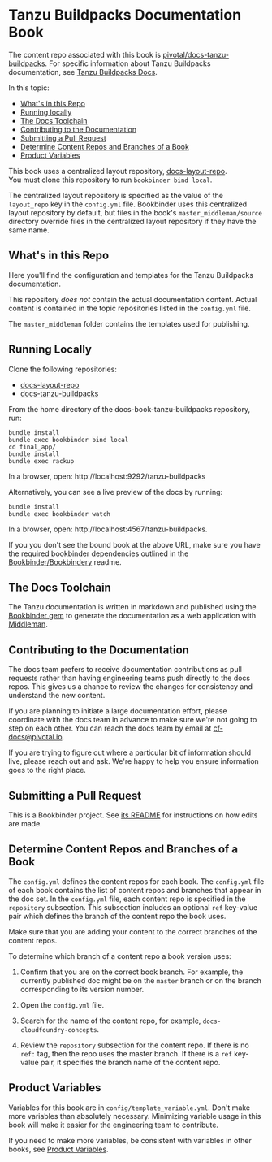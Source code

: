 #  Tanzu Buildpacks Documentation Book

The content repo associated with this book is [pivotal/docs-tanzu-buildpacks](https://github.com/pivotal/docs-tanzu-buildpacks).
For specific information about Tanzu Buildpacks documentation,
see [Tanzu Buildpacks Docs](https://github.com/pivotal-cf/docs-tanzu-buildpacks/blob/master/README.md).


In this topic:

* [What's in this Repo](#whats-in-this-repo)
* [Running locally](#running-locally)
* [The Docs Toolchain](#the-docs-toolchain)
* [Contributing to the Documentation](#contributing-to-the-documentation)
* [Submitting a Pull Request](#submitting-a-pull-request)
* [Determine Content Repos and Branches of a Book](#determine-content-repos-and-branches-of-a-book)
* [Product Variables](#product-variables)

This book uses a centralized layout repository, [docs-layout-repo](https://github.com/pivotal-cf/docs-layout-repo).  
You must clone this repository to run `bookbinder bind local`.

The centralized layout repository is specified as the value of the `layout_repo` key in the `config.yml` file.
Bookbinder uses this centralized layout repository by default,
but files in the book's `master_middleman/source` directory override files
in the centralized layout repository if they have the same name.

## What's in this Repo

Here you'll find the configuration and templates for the Tanzu Buildpacks documentation.

[//]: # "set published eventually to [docs.pivotal.io/tanzu-buildpacks/](http://docs.pivotal.io/tanzu-buildpacks/)."
[//]: # "staging site published to [docs-pcf-staging.cfapps.io/tanzu-buildpacks/](http://Cdocs-pcf-staging.cfapps.io/tanzu-buildpacks)."

This repository *does not* contain the actual documentation content.
Actual content is contained in the topic repositories listed in the `config.yml` file.

The `master_middleman` folder contains the templates used for publishing.

## Running Locally
Clone the following repositories:
* [docs-layout-repo](https://github.com/pivotal-cf/docs-layout-repo)
* [docs-tanzu-buildpacks](https://github.com/pivotal-cf/docs-tanzu-buildpacks)

From the home directory of the docs-book-tanzu-buildpacks repository, run:
```
bundle install
bundle exec bookbinder bind local
cd final_app/
bundle install
bundle exec rackup
```
In a browser, open: http://localhost:9292/tanzu-buildpacks

Alternatively, you can see a live preview of the docs by running:
```
bundle install
bundle exec bookbinder watch
```
In a browser, open: http://localhost:4567/tanzu-buildpacks.

If you you don't see the bound book at the above URL,
make sure you have the required bookbinder dependencies outlined
in the [Bookbinder/Bookbindery](https://github.com/pivotal-cf/bookbinder/blob/master/README.md) readme.

## The Docs Toolchain

The Tanzu documentation is written in markdown and published using the [Bookbinder gem](http://github.com/pivotal-cf/docs-bookbinder) to generate the documentation as a web application with [Middleman](http://middlemanapp.com/).


## Contributing to the Documentation

The docs team prefers to receive documentation contributions as pull requests rather than
having engineering teams push directly to the docs repos.
This gives us a chance to review the changes for consistency and understand the new content.

If you are planning to initiate a large documentation effort,
please coordinate with the docs team in advance to make sure we're not going to step on each other.
You can reach the docs team by email at [cf-docs@pivotal.io](mailto:cf-docs@pivotal.io).

If you are trying to figure out where a particular bit of information should live, please reach out and ask.
We're happy to help you ensure information goes to the right place.

## Submitting a Pull Request

This is a Bookbinder project. See [its README](https://github.com/pivotal-cf/bookbinder/blob/master/README.md) for instructions on how edits are made.


## Determine Content Repos and Branches of a Book

The `config.yml` defines the content repos for each book.
The `config.yml` file of each book contains the list of content repos and branches that appear in the doc set.
In the `config.yml` file, each content repo is specified in the `repository` subsection.
This subsection includes an optional `ref` key-value pair which defines the branch of the content repo the book uses.

Make sure that you are adding your content to the correct branches of the content repos.

To determine which branch of a content repo a book version uses:

1. Confirm that you are on the correct book branch. For example, the currently published doc might be on the `master` branch
or on the branch corresponding to its version number.

2. Open the `config.yml` file.

3. Search for the name of the content repo, for example, `docs-cloudfoundry-concepts`.

4. Review the `repository` subsection for the content repo.
   If there is no `ref:` tag, then the repo uses the master branch.
   If there is a `ref` key-value pair, it specifies the branch name of the content repo.

## Product Variables

Variables for this book are in `config/template_variable.yml`.
Don't make more variables than absolutely necessary.
Minimizing variable usage in this book will make it easier for the engineering team to contribute.

If you need to make more variables, be consistent with variables in other books,
see [Product Variables](https://docs-wiki.cfapps.io/wiki/style/product-variables.html).
